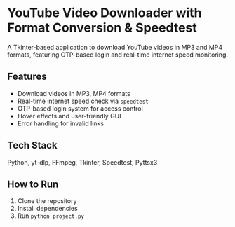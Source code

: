 # YouTube Video Downloader with Format Conversion & Speedtest

A Tkinter-based application to download YouTube videos in MP3 and MP4 formats, featuring OTP-based login and real-time internet speed monitoring.

## Features
- Download videos in MP3, MP4 formats
- Real-time internet speed check via `speedtest`
- OTP-based login system for access control
- Hover effects and user-friendly GUI
- Error handling for invalid links

## Tech Stack
Python, yt-dlp, FFmpeg, Tkinter, Speedtest, Pyttsx3

## How to Run
1. Clone the repository
2. Install dependencies
3. Run `python project.py`
